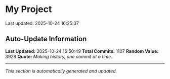 # My Project


Last updated: 2025-10-24 16:25:37


























































































































































































































































































































































































































































































































































































































































































































































































































































































































































































































































































































































































































































































































































































































































































































































## Auto-Update Information

**Last Updated:** 2025-10-24 16:50:49
**Total Commits:** 1107
**Random Value:** 3928
**Quote:** _Making history, one commit at a time._

---
_This section is automatically generated and updated._